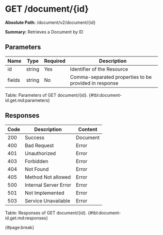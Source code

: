 <!--
    ATTENTION: This file was generated via gradle!
               Do NOT manually edit this file! Any such changes will be overwritten!
-->

# GET /document/{id}

**Absolute Path:** /document/v2/document/{id}

**Summary:** Retrieves a Document by ID

## Parameters

| Name | Type | Required | Description |
| ------ | ------ | --- | ------------ |
| id | string | Yes | Identifier of the Resource |
| fields | string | No | Comma-separated properties to be provided in response |

Table: Parameters of GET document/{id}. {#tbl:document-id.get.md:parameters}

## Responses

| Code | Description | Content |
|------|-------------|---------|
| 200 | Success | Document |
| 400 | Bad Request | Error |
| 401 | Unauthorized | Error |
| 403 | Forbidden | Error |
| 404 | Not Found | Error |
| 405 | Method Not allowed | Error |
| 500 | Internal Server Error | Error |
| 501 | Not Implemented | Error |
| 503 | Service Unavailable | Error |

Table: Responses of GET document/{id}. {#tbl:document-id.get.md:responses}

{#page:break}
